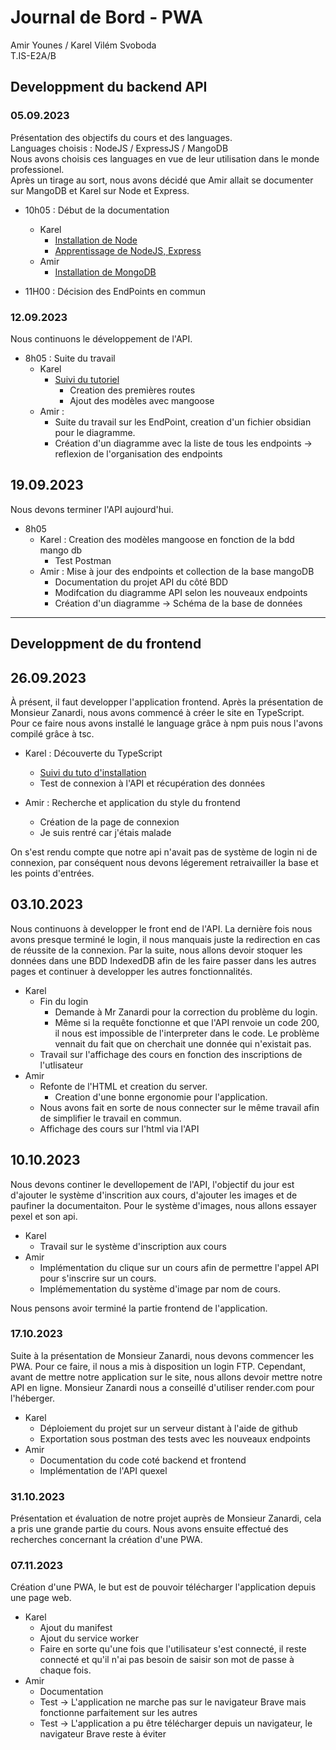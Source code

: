 # Journal de Bord - PWA
Amir Younes / Karel Vilém Svoboda  
T.IS-E2A/B

## Developpment du backend API

### 05.09.2023

Présentation des objectifs du cours et des languages.  
Languages choisis : NodeJS / ExpressJS / MangoDB  
Nous avons choisis ces languages en vue de leur utilisation dans le monde professionel.  
Après un tirage au sort, nous avons décidé que Amir allait se documenter sur MangoDB et Karel sur Node et Express.

- 10h05 : Début de la documentation 
    - Karel
        - [Installation de Node](https://www.youtube.com/watch?v=R73JI8rwkKc)
        - [Apprentissage de NodeJS, Express](https://www.youtube.com/watch?v=0oXYLzuucwE&list=PL55RiY5tL51q4D-B63KBnygU6opNPFk_q)
    - Amir
        - [Installation de MongoDB](https://www.mongodb.com/docs/manual/tutorial/getting-started/)

- 11H00 : Décision des EndPoints en commun


### 12.09.2023
Nous continuons le développement de l'API.

- 8h05 : Suite du travail
    - Karel
        - [Suivi du tutoriel](https://www.youtube.com/watch?v=0oXYLzuucwE&list=PL55RiY5tL51q4D-B63KBnygU6opNPFk_q)
            - Creation des premières routes
            - Ajout des modèles avec mangoose
    - Amir :
        - Suite du travail sur les EndPoint, creation d'un fichier obsidian pour le diagramme.
        - Création d'un diagramme avec la liste de tous les endpoints -> reflexion de l'organisation des endpoints

## 19.09.2023
Nous devons terminer l'API aujourd'hui.

- 8h05
    - Karel : Creation des modèles mangoose en fonction de la bdd mango db
        - Test Postman
    - Amir : Mise à jour des endpoints et collection de la base mangoDB
        - Documentation du projet API du côté BDD
        - Modifcation du diagramme API selon les nouveaux endpoints
        - Création d'un diagramme -> Schéma de la base de données

----
## Developpment de du frontend

## 26.09.2023

À présent, il faut developper l'application frontend. Après la présentation de Monsieur Zanardi, nous avons commencé à créer le site en TypeScript. Pour ce faire nous avons installé le language grâce à npm puis nous l'avons compilé grâce à tsc.

- Karel : Découverte du TypeScript
    - [Suivi du tuto d'installation](https://www.digitalocean.com/community/tutorials/typescript-new-project)
    - Test de connexion à l'API et récupération des données

- Amir : Recherche et application du style du frontend
    - Création de la page de connexion
    - Je suis rentré car j'étais malade

On s'est rendu compte que notre api n'avait pas de système de login ni de connexion, par conséquent nous devons légerement retraivailler la base et les points d'entrées.

## 03.10.2023

Nous continuons à developper le front end de l'API. La dernière fois nous avons presque terminé le login, il nous manquais juste la redirection en cas de réussite de la connexion. Par la suite, nous allons devoir stoquer les données dans une BDD IndexedDB afin de les faire passer dans les autres pages et continuer à developper les autres fonctionnalités.

- Karel
    - Fin du login
        - Demande à Mr Zanardi pour la correction du problème du login.
        - Même si la requête fonctionne et que l'API renvoie un code 200, il nous est impossible de l'interpreter dans le code. Le problème vennait du fait que on cherchait une donnée qui n'existait pas.
    - Travail sur l'affichage des cours en fonction des inscriptions de l'utlisateur
-  Amir
    - Refonte de l'HTML et creation du server.
        - Creation d'une bonne ergonomie pour l'application.
    - Nous avons fait en sorte de nous connecter sur le même travail afin de simplifier le travail en commun.
    - Affichage des cours sur l'html via l'API

## 10.10.2023

Nous devons continer le devellopement de l'API, l'objectif du jour est d'ajouter le système d'inscrition aux cours, d'ajouter les images et de paufiner la documentaiton. Pour le système d'images, nous allons essayer pexel et son api.

- Karel
    - Travail sur le système d'inscription aux cours
- Amir
    - Implémentation du clique sur un cours afin de permettre l'appel API pour s'inscrire sur un cours.
    - Implémementation du système d'image par nom de cours.

Nous pensons avoir terminé la partie frontend de l'application.

### 17.10.2023

Suite à la présentation de Monsieur Zanardi, nous devons commencer les PWA. Pour ce faire, il nous a mis à disposition un login FTP. Cependant, avant de mettre notre application sur le site, nous allons devoir mettre notre API en ligne. Monsieur Zanardi nous a conseillé d'utiliser render.com pour l'héberger.

- Karel
    - Déploiement du projet sur un serveur distant à l'aide de github
    - Exportation sous postman des tests avec les nouveaux endpoints
- Amir
    - Documentation du code coté backend et frontend
    - Implémentation de l'API quexel

### 31.10.2023

Présentation et évaluation de notre projet auprès de Monsieur Zanardi, cela a pris une grande partie du cours.
Nous avons ensuite effectué des recherches concernant la création d'une PWA.

### 07.11.2023

Création d'une PWA, le but est de pouvoir télécharger l'application depuis une page web.

- Karel
    - Ajout du manifest
    - Ajout du service worker
    - Faire en sorte qu'une fois que l'utilisateur s'est connecté, il reste connecté et qu'il n'ai pas besoin de saisir son mot de passe à chaque fois.
- Amir
    - Documentation
    - Test -> L'application ne marche pas sur le navigateur Brave mais fonctionne parfaitement sur les autres
    - Test -> L'application a pu être télécharger depuis un navigateur, le navigateur Brave reste à éviter
